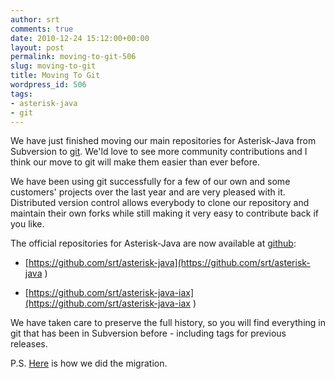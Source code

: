 ```yaml
---
author: srt
comments: true
date: 2010-12-24 15:12:00+00:00
layout: post
permalink: moving-to-git-506
slug: moving-to-git
title: Moving To Git
wordpress_id: 506
tags:
- asterisk-java
- git
---
```



We have just finished moving our main repositories for Asterisk-Java from Subversion to [git](http://git-scm.com/). We'ld love to see more community contributions and I think our move to git will make them easier than ever before.



We have been using git successfully for a few of our own and some customers' projects over the last year and are very pleased with it. Distributed version control allows everybody to clone our repository and maintain their own forks while still making it very easy to contribute back if you like.



The official repositories for Asterisk-Java are now available at [github](https://github.com/srt):







  * [https://github.com/srt/asterisk-java](https://github.com/srt/asterisk-java
)


  * [https://github.com/srt/asterisk-java-iax](https://github.com/srt/asterisk-java-iax
)




We have taken care to preserve the full history, so you will find everything in git that has been in Subversion before - including tags for previous releases.




P.S. [Here](http://blogs.reucon.com/srt/from-subversion-to-git-8156/) is how we did the migration.
